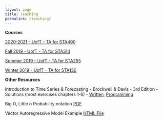 ```yaml
---
layout: page
title: Teaching
permalink: /teaching/
---
```


**Courses**

<a href="https://daveveitch.github.io/teaching/2020Y-STA490/">2020-2021 - UofT - TA for STA490</a>

<a href="https://daveveitch.github.io/teaching/2019F-STA314/">Fall 2019 - UofT - TA for STA314</a>

<a href="https://daveveitch.github.io/teaching/2019S-STA255/">Summer 2019 - UofT - TA for STA255</a>

<a href="https://daveveitch.github.io/teaching/2019S-STA130/">Winter 2019 - UofT - TA for STA130</a>

**Other Resources**

Introduction to Time Series & Forecasting - Brockwell & Davis - 3rd Edition - Solutions (most exercises chapters 1-6) - <a href="https://drive.google.com/open?id=14kxV2Gnkv1iE-HgxCBPelCWcZeRe_8R7">Written</a>, <a href="https://github.com/daveveitch/UofT/tree/master/Time%20Series%20Reading%20Course/BD%20Exercises">Programming</a>

Big O, Little o Probability notation <a href="https://drive.google.com/file/d/1D5iYrDKfL68s2z0-FUUfftrV79G0bPu-/view?usp=sharing">PDF</a> 

Vector Autoregressive Model Example  <a href="https://daveveitch.github.io/assets/GoogleFluVAR.html">HTML File</a> 
